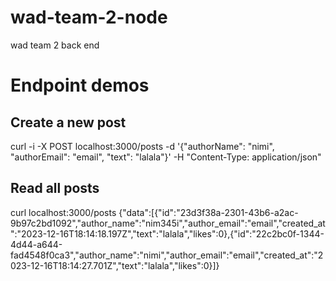 # wad-team-2-node
wad team 2 back end

# Endpoint demos

## Create a new post

curl -i -X POST localhost:3000/posts -d '{"authorName": "nimi", "authorEmail": "email", "text": "lalala"}' -H "Content-Type: application/json"

## Read all posts

curl localhost:3000/posts
{"data":[{"id":"23d3f38a-2301-43b6-a2ac-9b97c2bd1092","author_name":"nim345i","author_email":"email","created_at":"2023-12-16T18:14:18.197Z","text":"lalala","likes":0},{"id":"22c2bc0f-1344-4d44-a644-fad4548f0ca3","author_name":"nimi","author_email":"email","created_at":"2023-12-16T18:14:27.701Z","text":"lalala","likes":0}]}

